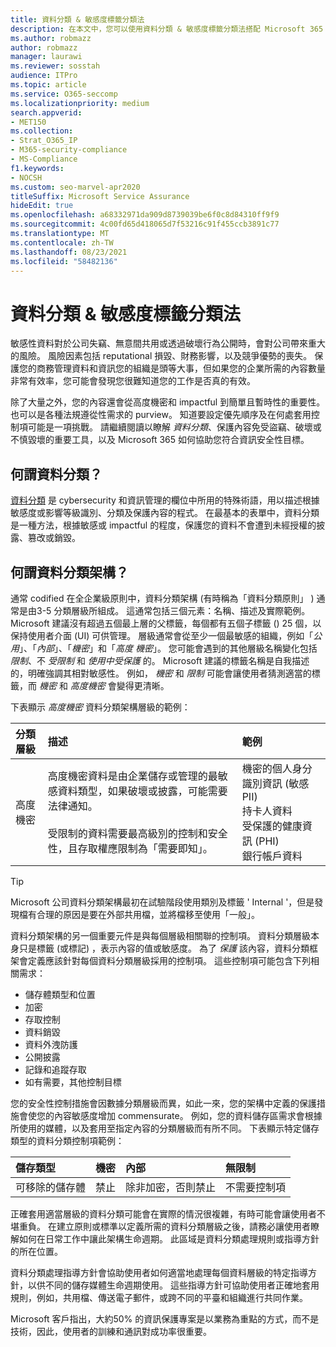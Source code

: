 ```yaml
---
title: 資料分類 & 敏感度標籤分類法
description: 在本文中，您可以使用資料分類 & 敏感度標籤分類法搭配 Microsoft 365 來瞭解。
ms.author: robmazz
author: robmazz
manager: laurawi
ms.reviewer: sosstah
audience: ITPro
ms.topic: article
ms.service: O365-seccomp
ms.localizationpriority: medium
search.appverid:
- MET150
ms.collection:
- Strat_O365_IP
- M365-security-compliance
- MS-Compliance
f1.keywords:
- NOCSH
ms.custom: seo-marvel-apr2020
titleSuffix: Microsoft Service Assurance
hideEdit: true
ms.openlocfilehash: a68332971da909d8739039be6f0c8d84310ff9f9
ms.sourcegitcommit: 4c00fd65d418065d7f53216c91f455ccb3891c77
ms.translationtype: MT
ms.contentlocale: zh-TW
ms.lasthandoff: 08/23/2021
ms.locfileid: "58482136"
---
```

# <a name="data-classification--sensitivity-label-taxonomy"></a>資料分類 & 敏感度標籤分類法

敏感性資料對於公司失竊、無意間共用或透過破壞行為公開時，會對公司帶來重大的風險。 風險因素包括 reputational 損毀、財務影響，以及競爭優勢的喪失。 保護您的商務管理資料和資訊您的組織是頭等大事，但如果您的企業所需的內容數量非常有效率，您可能會發現您很難知道您的工作是否真的有效。

除了大量之外，您的內容還會從高度機密和 impactful 到簡單且暫時性的重要性。 也可以是各種法規遵從性需求的 purview。 知道要設定優先順序及在何處套用控制項可能是一項挑戰。 請繼續閱讀以瞭解 *資料分類*、保護內容免受盜竊、破壞或不慎毀壞的重要工具，以及 Microsoft 365 如何協助您符合資訊安全性目標。

## <a name="what-is-data-classification"></a>何謂資料分類？

[資料分類](/microsoft-365/compliance/data-classification-overview) 是 cybersecurity 和資訊管理的欄位中所用的特殊術語，用以描述根據敏感度或影響等級識別、分類及保護內容的程式。 在最基本的表單中，資料分類是一種方法，根據敏感或 impactful 的程度，保護您的資料不會遭到未經授權的披露、篡改或銷毀。

## <a name="what-is-a-data-classification-framework"></a>何謂資料分類架構？

通常 codified 在全企業級原則中，資料分類架構 (有時稱為「資料分類原則」 ) 通常是由3-5 分類層級所組成。 這通常包括三個元素：名稱、描述及實際範例。 Microsoft 建議沒有超過五個最上層的父標籤，每個都有五個子標籤 () 25 個，以保持使用者介面 (UI) 可供管理。 層級通常會從至少一個最敏感的組織，例如「*公用*」、「*內部*」、「*機密*」和「*高度* 
 *機密*」。 您可能會遇到的其他層級名稱變化包括 *限制*、不 *受限制* 和 *使用中受保護* 的。 Microsoft 建議的標籤名稱是自我描述的，明確強調其相對敏感性。 例如， *機密* 和 *限制* 可能會讓使用者猜測適當的標籤，而 *機密* 和 *高度機密* 會變得更清晰。 

下表顯示 *高度機密* 資料分類架構層級的範例：

|**分類層級**|**描述**|**範例**|
|:-----------------------|:--------------|:-----------|
| 高度機密 | 高度機密資料是由企業儲存或管理的最敏感資料類型，如果破壞或披露，可能需要法律通知。 <br><br> 受限制的資料需要最高級別的控制和安全性，且存取權應限制為「需要即知」。 | 機密的個人身分識別資訊 (敏感 PII)  <br> 持卡人資料 <br> 受保護的健康資訊 (PHI)  <br> 銀行帳戶資料 |

>[!TIP]
>Microsoft 公司資料分類架構最初在試驗階段使用類別及標籤 ' Internal '，但是發現檔有合理的原因是要在外部共用檔，並將檔移至使用「一般」。

資料分類架構的另一個重要元件是與每個層級相關聯的控制項。 資料分類層級本身只是標籤 (或標記) ，表示內容的值或敏感度。 為了 *保護* 該內容，資料分類框架會定義應該針對每個資料分類層級採用的控制項。 這些控制項可能包含下列相關需求：

- 儲存體類型和位置
- 加密
- 存取控制
- 資料銷毀
- 資料外洩防護
- 公開披露
- 記錄和追蹤存取
- 如有需要，其他控制目標

您的安全性控制措施會因數據分類層級而異，如此一來，您的架構中定義的保護措施會使您的內容敏感度增加 commensurate。 例如，您的資料儲存區需求會根據所使用的媒體，以及套用至指定內容的分類層級而有所不同。 下表顯示特定儲存類型的資料分類控制項範例：

|**儲存類型**|**機密**|**內部**|**無限制**|
|:---------------|:---------------|:-----------|:---------------|
| 可移除的儲存體 | 禁止 | 除非加密，否則禁止 | 不需要控制項 |

正確套用適當層級的資料分類可能會在實際的情況很複雜，有時可能會讓使用者不堪重負。 在建立原則或標準以定義所需的資料分類層級之後，請務必讓使用者瞭解如何在日常工作中讓此架構生命週期。 此區域是資料分類處理規則或指導方針的所在位置。

資料分類處理指導方針會協助使用者如何適當地處理每個資料層級的特定指導方針，以供不同的儲存媒體生命週期使用。 這些指導方針可協助使用者正確地套用規則，例如，共用檔、傳送電子郵件，或跨不同的平臺和組織進行共同作業。

Microsoft 客戶指出，大約50% 的資訊保護專案是以業務為重點的方式，而不是技術，因此，使用者的訓練和通訊對成功率很重要。
